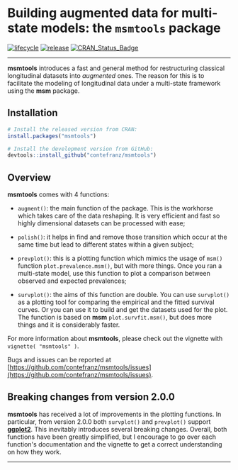 # Building augmented data for multi-state models: the `msmtools` package

[![lifecycle](https://lifecycle.r-lib.org/articles/figures/lifecycle-maturing.svg)](https://lifecycle.r-lib.org/articles/stages.html)
[![release](https://img.shields.io/badge/dev.%20version-2.0.0-blue)](https://github.com/contefranz/msmtools)
[![CRAN\_Status\_Badge](https://www.r-pkg.org/badges/version/msmtools)](https://cran.r-project.org/package=msmtools)

***

**msmtools** introduces a fast and general method for restructuring classical 
longitudinal datasets into *augmented* ones. The reason for this is to 
facilitate the modeling of longitudinal data under a multi-state framework 
using the **msm** package.

## Installation

``` r
# Install the released version from CRAN:
install.packages("msmtools")

# Install the development version from GitHub:
devtools::install_github("contefranz/msmtools")
```

## Overview

**msmtools** comes with 4 functions: 

* `augment()`: the main function of the package. This is the workhorse which 
takes care of the data reshaping. It is very efficient and fast so highly 
dimensional datasets can be processed with ease;

* `polish()`: it helps in find and remove those transition which occur at the 
same time but lead to different states within a given subject;

* `prevplot()`: this is a plotting function which mimics the usage of `msm()` 
function `plot.prevalence.msm()`, but with more things. Once you ran a 
multi-state model, use this function to plot a comparison between observed and 
expected prevalences;

* `survplot()`: the aims of this function are double. You can use `survplot()` 
as a plotting tool for comparing the empirical and the fitted survival curves. 
Or you can use it to build and get the datasets used for the plot. 
The function is based on **msm** `plot.survfit.msm()`, but does more things and 
it is considerably faster.

For more information about **msmtools**, please check out the vignette with 
`vignette( "msmtools" )`.

Bugs and issues can be reported at
[https://github.com/contefranz/msmtools/issues](https://github.com/contefranz/msmtools/issues).

## Breaking changes from version 2.0.0

**msmtools** has received a lot of improvements in the plotting functions. In particular, from
version 2.0.0 both `survplot()` and `prevplot()` support [**ggplot2**](https://ggplot2.tidyverse.org). 
This inevitably introduces
several breaking changes. Overall, both functions have been greatly simplified, but I encourage
to go over each function's documentation and the vignette to get a correct understanding on how they
work.

***
